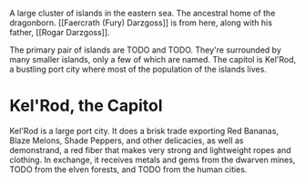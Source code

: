 A large cluster of islands in the eastern sea. The ancestral home of the dragonborn. [[Faercrath (Fury) Darzgoss]] is from here, along with his father, [[Rogar Darzgoss]]. 

The primary pair of islands are TODO and TODO. They're surrounded by many smaller islands, only a few of which are named. The capitol is Kel'Rod, a bustling port city where most of the population of the islands lives. 

# Kel'Rod, the Capitol
Kel'Rod is a large port city. It does a brisk trade exporting Red Bananas, Blaze Melons, Shade Peppers, and other delicacies, as well as demonstrand, a red fiber that makes very strong and lightweight ropes and clothing. In exchange, it receives metals and gems from the dwarven mines, TODO from the elven forests, and TODO from the human cities.